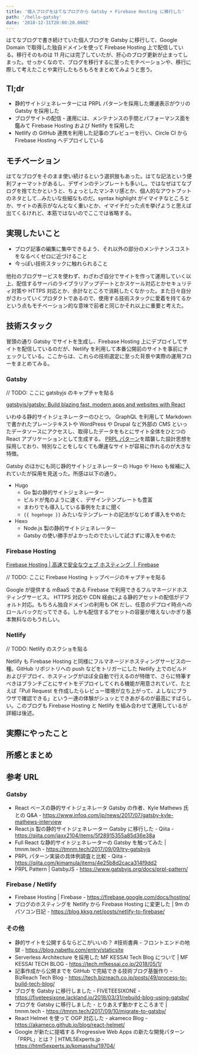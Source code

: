 ```yaml
---
title: '個人ブログをはてなブログから Gatsby + Firebase Hosting に移行した'
path: '/hello-gatsby'
date: '2018-12-31T20:00:20.000Z'
---
```


はてなブログで書き続けていた個人ブログを Gatsby に移行して、Google Domain で取得した独自ドメインを使って Firebase Hosting 上で配信している。移行そのものは 11 月には完了していたが、肝心のブログ更新が止まってしまった。せっかくなので、ブログを移行するに至ったモチベーションや、移行に際して考えたことや実行したもろもろをまとめてみようと思う。

## Tl;dr

- 静的サイトジェネレーターには PRPL パターンを採用した爆速表示がウリの Gatsby を採用した
- ブログサイトの配信・運用には、メンテナンスの手間とパフォーマンス面を鑑みて Firebase Hosting および Netlify を採用した
- Netlify の GitHub 連携を利用した記事のプレビューを行い、Circle CI から Firebase Hosting へデプロイしている

## モチベーション

はてなブログをそのまま使い続けるという選択肢もあった。はてな記法という便利フォーマットがあるし、デザインのテンプレートも多いし。ではなぜはてなブログを捨てたかというと、ちょっとしたマンネリ感とか、個人的なアウトプットのネタとして…みたいな些細なものだ。syntax highlight がイマイチなところとか、サイトの表示がなんとなく重いとか、イマイチだった点を挙げようと思えば出てくるけれど、本筋ではないのでここでは省略する。

## 実現したいこと

- ブログ記事の編集に集中できるよう、それ以外の部分のメンテナンスコストをなるべくゼロに近づけること
- 今っぽい技術スタックに触れられること

他社のブログサービスを使わず、わざわざ自分でサイトを作って運用していく以上、配信するサーバのライブラリアップデートとかスケール対応とかセキュリティ対策や HTTPS 対応とか、余計なところで消耗したくなかった。また日々自分がさわっていくプロダクトであるので、使用する技術スタックに愛着を持てるかという点もモチベーション的な意味で前者と同じかそれ以上に重要と考えた。

## 技術スタック

冒頭の通り Gatsby でサイトを生成し、Firebase Hosting 上にデプロイしてサイトを配信しているのだが、Netlify を利用して本番公開前のサイトを事前にチェックしている。ここからは、これらの技術選定に至った背景や実際の運用フローをまとめてみる。

### Gatsby

// TODO: ここに gatsbyjs のキャプチャを貼る

[gatsbyjs/gatsby: Build blazing fast, modern apps and websites with React](https://github.com/gatsbyjs/gatsby)

いわゆる静的サイトジェネレーターのひとつ。 GraphQL を利用して Markdown で書かれたプレーンテキストや WordPress や Drupal など外部の CMS といったデータソースにアクセスし、取得したデータをもとにサイト全体をひとつの React アプリケーションとして生成する。 [PRPL パターン](https://developers.google.com/web/fundamentals/performance/prpl-pattern)を踏襲した設計思想を採用しており、特別なことをしなくても爆速なサイトが容易に作れるのが大きな特徴。

Gatsby のほかにも同じ静的サイトジェネレーターの Hugo や Hexo も候補に入れていたが採用を見送った。所感は以下の通り。

- Hugo
  - Go 製の静的サイトジェネレーター
  - ビルドが鬼のように速く、デザインテンプレートも豊富
  - まわりでも導入している事例をたまに聞く
  - `{{ hogehoge }}` みたいなテンプレートの記法がなじめず導入をやめた
- Hexo
  - Node.js 製の静的サイトジェネレーター
  - Gatsby の使い勝手がよかったのでたいして試さずに導入をやめた

### Firebase Hosting

[Firebase Hosting | 高速で安全なウェブ ホスティング  |  Firebase](https://firebase.google.com/products/hosting/)

// TODO: ここに Firebase Hosting トップページのキャプチャを貼る

Google が提供する mBaaS である Firebase で利用できるフルマネージドホスティングサービス。 HTTPS 対応や CDN 経由による静的アセットの配信がデフォルト対応。もちろん独自ドメインの利用も OK だし、任意のデプロイ時点へのロールバックだってできる。しかも配信するアセットの容量が増えないかぎり基本無料なのもうれしい。

### Netlify

// TODO: Netlify のスクショを貼る

Netlify も Firebase Hosting と同様にフルマネージドホスティングサービスの一種。GitHub リポジトリへの push などをトリガーにした Netlify 上でのビルドおよびデプロイ、ホスティングがほぼ全自動で行えるのが特徴で、さらに特筆すべきはブランチごとにサイトをデプロイしてくれる機能が用意されていて、たとえば「Pull Request を作成したらレビュー環境が立ち上がって、よしなにブラウザで確認できる」という一連の体験がシュッとできあがるのが最高にすばらしい。このブログも Firebase Hosting と Netlify を組み合わせて運用しているが詳細は後述。

## 実際にやったこと

## 所感とまとめ

## 参考 URL

### Gatsby

- React ベースの静的サイトジェネレータ Gatsby の作者、Kyle Mathews 氏との Q&A - https://www.infoq.com/jp/news/2017/07/gatsby-kyle-mathews-interview
- React.js 製の静的サイトジェネレーター Gatsby に移行した - Qiita - https://qiita.com/jaxx2104/items/5f28915355a85d36e38a
- Full React な静的サイトジェネレーターの Gatsby を触ってみた | tmnm.tech - https://tmnm.tech/2017/09/09/try-gatsbyjs
- PRPL パターン実装の具体例調査と比較 - Qiita - https://qiita.com/kimamula/items/4e25b8d2caca314f9dd2
- PRPL Pattern | GatsbyJS - https://www.gatsbyjs.org/docs/prpl-pattern/

### Firebase / Netlify

- Firebase Hosting | Firebase - https://firebase.google.com/docs/hosting/
- ブログのホスティングを Netlify から Firebase Hosting に変更した | 9m のパソコン日記 - https://blog.kksg.net/posts/netlify-to-firebase/

### その他

- 静的サイトを公開するならどこがいいの？ #技術書典 - フロントエンドの地獄 - https://blog.nabettu.com/entry/staticsite
- Serverless Architecture を採用した MF KESSAI Tech Blog について | MF KESSAI TECH BLOG - https://tech.mfkessai.co.jp/2018/05/1/
- 記事作成から公開までを GitHub で完結できる技術ブログ基盤作り - BizReach Tech Blog - https://tech.bizreach.co.jp/posts/49/process-to-build-tech-blog/
- ブログを Gatsby に移行しました - FIVETEESIXONE - https://fiveteesixone.lackland.io/2018/03/31/rebuild-blog-using-gatsby/
- ブログを Gatsby に移行しました - とりあえず動かすところまで | tmnm.tech - https://tmnm.tech/2017/09/10/migrate-to-gatsby/
- React Helmet を使って OGP 対応した - akameco Blog - https://akameco.github.io/blog/react-helmet/
- Google が新たに提唱する Progressive Web Apps の新たな開発パターン「PRPL」とは？ | HTML5Experts.jp - https://html5experts.jp/komasshu/19704/
